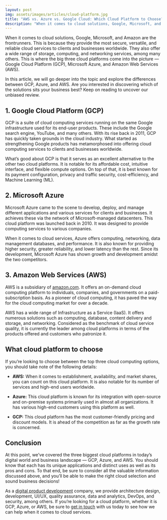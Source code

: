 ```yaml
---
layout: post
img: assets/images/articles/cloud-platform.jpg
title: "AWS vs. Azure vs. Google Cloud: Which Cloud Platform to Choose?"
description: "When it comes to cloud solutions, Google, Microsoft, and Amazon are the frontrunners. This is because they provide the most secure, versatile, and reliable cloud services to clients and businesses worldwide. They also offer a wide range of storage, computing, and networking services, among many others. This is where the big three cloud platforms come into the picture—Google Cloud Platform (GCP), Microsoft Azure, and Amazon Web Services (AWS)."
---
```


When it comes to cloud solutions, Google, Microsoft, and Amazon are the frontrunners. This is because they provide the most secure, versatile, and reliable cloud services to clients and businesses worldwide. They also offer a wide range of storage, computing, and networking services, among many others. This is where the big three cloud platforms come into the picture — Google Cloud Platform (GCP), Microsoft Azure, and Amazon Web Services (AWS).

In this article, we will go deeper into the topic and explore the differences between GCP, Azure, and AWS. Are you interested in discovering which of the solutions sits your business best? Keep on reading to uncover our unbiased review.

## 1. Google Cloud Platform (GCP)

GCP is a suite of cloud computing services running on the same Google infrastructure used for its end-user products. These include the Google search engine, YouTube, and many others. With its rise back in 2011, GCP has quickly taken grounds in the cloud industry. What started as strengthening Google products has metamorphosed into offering cloud computing services to clients and businesses worldwide.

What’s good about GCP is that it serves as an excellent alternative to the other two cloud platforms. It is notable for its affordable cost, intuitive interface, and flexible compute options. On top of that, it is best known for its payment configuration, privacy and traffic security, cost-efficiency, and Machine Learning (ML).

## 2. Microsoft Azure

Microsoft Azure came to the scene to develop, deploy, and manage different applications and various services for clients and businesses. It achieves these via the network of Microsoft-managed datacenters. This cloud platform was launched back in 2010. It was designed to provide computing services to various companies. 

When it comes to cloud services, Azure offers computing, networking, data management databases, and performance. It is also known for providing higher security, greater reliability, and lower latency than the rest. Since its development, Microsoft Azure has shown growth and development amidst the two competitors.

## 3. Amazon Web Services (AWS)

AWS is a subsidiary of [amazon.com](https://www.amazon.com/). It offers an on-demand cloud computing platform to individuals, companies, and governments on a paid-subscription basis. As a pioneer of cloud computing, it has paved the way for the cloud computing market for over a decade.

AWS has a wide range of Infrastructure as a Service (IaaS).  It offers numerous solutions such as computing, database, content delivery and storage, and networking. Considered as the benchmark of cloud service quality, it is currently the leader among cloud platforms in terms of the products offered and customers who patronize it.

## What cloud platform to choose

If you’re looking to choose between the top three cloud computing options, you should take note of the following details:

 - __AWS:__ When it comes to establishment, availability, and market shares, you can count on this cloud platform. It is also notable for its number of services and high-end users worldwide.

 - __Azure:__ This cloud platform is known for its integration with open-source and on-premise systems primarily used in almost all organizations. It has various high-end customers using this platform as well.

 - __GCP:__ This cloud platform has the most customer-friendly pricing and discount models. It is ahead of the competition as far as the growth rate is concerned.

## Conclusion

At this point, we’ve covered the three biggest cloud platforms in today’s digital world and business landscape — GCP, Azure, and AWS. You should know that each has its unique applications and distinct uses as well as its pros and cons. To that end, be sure to consider all the valuable information discussed above, and you’ll be able to make the right cloud selection and sound business decisions!

As a [digital product development](https://www.ascentcore.com/services.html) company, we provide architecture design, development, UI/UX, quality assurance, data and analytics, DevOps, and security, among others. If you’re looking for a cloud platform, whether it is GCP, Azure, or AWS, be sure to [get in touch](https://www.ascentcore.com/contact.html) with us today to see how we can help when it comes to cloud services.